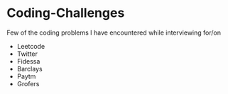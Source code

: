 # Coding-Challenges
Few of the coding problems I have encountered while interviewing for/on
* Leetcode
* Twitter
* Fidessa
* Barclays
* Paytm
* Grofers
